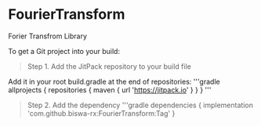 # FourierTransform
Forier Transfrom Library

To get a Git project into your build:

> Step 1. Add the JitPack repository to your build file

Add it in your root build.gradle at the end of repositories:
'''gradle
	allprojects {
		repositories {
			maven { url 'https://jitpack.io' }
		}
	}
  '''
  >Step 2. Add the dependency
  '''gradle
  dependencies {
	        implementation 'com.github.biswa-rx:FourierTransform:Tag'
	}
